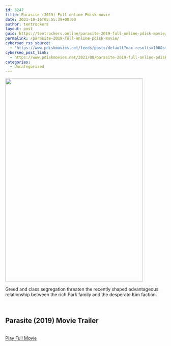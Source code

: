 ```yaml
---
id: 3247
title: Parasite (2019) Full online Pdisk movie
date: 2021-10-16T05:55:39+00:00
author: tentrockers
layout: post
guid: https://tentrockers.online/parasite-2019-full-online-pdisk-movie/
permalink: /parasite-2019-full-online-pdisk-movie/
cyberseo_rss_source:
  - 'https://www.pdiskmovies.net/feeds/posts/default?max-results=100&start-index=1001'
cyberseo_post_link:
  - https://www.pdiskmovies.net/2021/08/parasite-2019-full-online-pdisk-movie.html
categories:
  - Uncategorized
---
```

<div class="separator">
  <a href="https://1.bp.blogspot.com/-K5VU3jDHZ44/YRWFljXBhwI/AAAAAAAAAKM/rInJ08RWknQFEAQ6zeUpK3tKC4DRi23-ACLcBGAsYHQ/s2048/Parasite%2B%25282019%2529%2BFull%2Bonline%2BPdisk%2Bmovie.jpg" imageanchor="1"><img loading="lazy" border="0" data-original-height="2048" data-original-width="1382" height="640" src="https://1.bp.blogspot.com/-K5VU3jDHZ44/YRWFljXBhwI/AAAAAAAAAKM/rInJ08RWknQFEAQ6zeUpK3tKC4DRi23-ACLcBGAsYHQ/w432-h640/Parasite%2B%25282019%2529%2BFull%2Bonline%2BPdisk%2Bmovie.jpg" width="432" /></a>
</div>

<span>Greed and class segregation threaten the recently shaped advantageous relationship between the rich Park family and the desperate Kim faction.</span>

<div>
  <span><br /></span></p> 
  
  <div>
    <h2>
      <span>Parasite (2019) Movie Trailer</span>
    </h2>
  </div>
</div>

  
<a href="https://kofilink.com/1/bnYyaWk1MDAwdmJ5?dn=1" onclick="window.open('https://kofilink.com/1/bnYyaWk1MDAwdmJ5?dn=1','popup','width=600,height=600'); return false;" target="popup" rel="noopener"><br /> Play Full Movie<br /> </a>